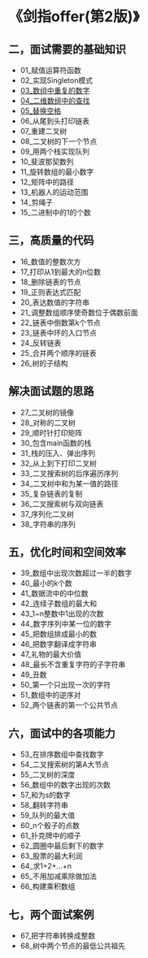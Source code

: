 # 《剑指offer(第2版)》  

## 二，面试需要的基础知识  

- 01_赋值运算符函数  
- 02_实现Singleton模式  
- [03_数组中重复的数字](./src/03_shu-zu-zhong-zhong-fu-de-shu-zi/)  
- [04_二维数组中的查找](./src/04_er-wei-shu-zu-zhong-de-cha-zhao/)  
- [05_替换空格](./src/05_ti-huan-kong-ge/)  
- 06_从尾到头打印链表  
- 07_重建二叉树  
- 08_二叉树的下一个节点  
- 09_用两个栈实现队列  
- 10_斐波那契数列  
- 11_旋转数组的最小数字  
- 12_矩阵中的路径  
- 13_机器人的运动范围  
- 14_剪绳子  
- 15_二进制中的1的个数  

## 三，高质量的代码  

- 16_数值的整数次方  
- 17_打印从1到最大的n位数  
- 18_删除链表的节点  
- 19_正则表达式匹配  
- 20_表达数值的字符串  
- 21_调整数组顺序使奇数位于偶数前面  
- 22_链表中倒数第k个节点  
- 23_链表中环的入口节点  
- 24_反转链表  
- 25_合并两个顺序的链表  
- 26_树的子结构  

## 解决面试题的思路  

- 27_二叉树的镜像  
- 28_对称的二叉树  
- 29_顺时针打印矩阵  
- 30_包含main函数的栈  
- 31_栈的压入、弹出序列  
- 32_从上到下打印二叉树  
- 33_二叉搜索树的后序遍历序列  
- 34_二叉树中和为某一值的路径  
- 35_复杂链表的复制  
- 36_二叉搜索树与双向链表  
- 37_序列化二叉树  
- 38_字符串的序列  

## 五，优化时间和空间效率  

- 39_数组中出现次数超过一半的数字  
- 40_最小的k个数  
- 41_数据流中的中位数  
- 42_连续子数组的最大和  
- 43_1~n整数中1出现的次数  
- 44_数字序列中某一位的数字  
- 45_把数组排成最小的数  
- 46_把数字翻译成字符串  
- 47_礼物的最大价值  
- 48_最长不含重复字符的子字符串  
- 49_丑数  
- 50_第一个只出现一次的字符  
- 51_数组中的逆序对  
- 52_两个链表的第一个公共节点  

## 六，面试中的各项能力  

- 53_在排序数组中查找数字  
- 54_二叉搜索树的第A大节点  
- 55_二叉树的深度  
- 56_数组中的数字出现的次数  
- 57_和为s的数字  
- 58_翻转字符串  
- 59_队列的最大值  
- 60_n个骰子的点数  
- 61_扑克牌中的顺子  
- 62_圆圈中最后剩下的数字  
- 63_股票的最大利润  
- 64_求1+2+...+n  
- 65_不用加减乘除做加法  
- 66_构建乘积数组  

## 七，两个面试案例  

- 67_把字符串转换成整数  
- 68_树中两个节点的最低公共祖先